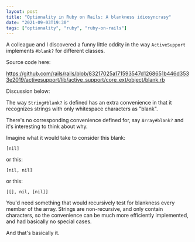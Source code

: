 ```yaml
---
layout: post
title: "Optionality in Ruby on Rails: A blankness idiosyncrasy"
date: "2021-09-03T19:30"
tags: ["optionality", "ruby", "ruby-on-rails"]
---
```


A colleague and I discovered a funny little oddity in the way
`ActiveSupport` implements `#blank?` for different classes.

Source code here:

<https://github.com/rails/rails/blob/83217025a171593547d1268651b446d3533e2019/activesupport/lib/active_support/core_ext/object/blank.rb>

Discussion below:

<!-- more -->

The way `String#blank?` is defined has an extra convenience in that it
recognizes strings with only whitespace characters as "blank".

There's no corresponding convenience defined for, say `Array#blank?`
and it's interesting to think about why.

Imagine what it would take to consider this blank:

    [nil]

or this:

    [nil, nil]

or this:

    [[], nil, [nil]]

You'd need something that would recursively test for blankness every
member of the array. Strings are non-recursive, and only contain
characters, so the convenience can be much more efficiently
implemented, and had basically no special cases.

And that's basically it. 

